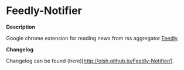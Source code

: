 Feedly-Notifier
===============

**Description**

Google chrome extension for reading news from rss aggregator [Feedly](http://www.feedly.com)

**Changelog**

Changelog can be found (here)[http://olsh.github.io/Feedly-Notifier/].